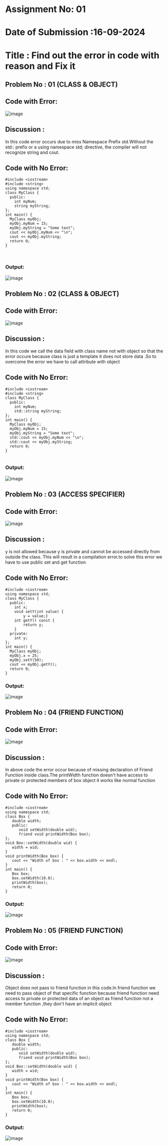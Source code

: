 # Assignment No: 01
# Date of Submission :16-09-2024
# Title : Find out the error in code with reason and Fix it

## Problem No : 01 (CLASS & OBJECT)
## Code with Error:
![image](https://github.com/user-attachments/assets/a7aa5b36-9706-461e-b279-56cc27f20f9e)
## Discussion :
In this code error occurs due to miss Namespace Prefix std.Without the std:: prefix or a using namespace std; directive, the compiler will not recognize string and cout.
## Code with No Error:

```
#include <iostream>
#include <string>
using namespace std;
class MyClass {
  public:
    int myNum;
    string myString;
};
int main() {
  MyClass myObj;
  myObj.myNum = 15;
  myObj.myString = "Some text";
  cout << myObj.myNum << "\n";
  cout << myObj.myString;
  return 0;
}



```

### Output:
![image](https://github.com/user-attachments/assets/417f0303-fbc8-4423-9639-59772d1c68ea)



## Problem No : 02 (CLASS & OBJECT)
## Code with Error:
![image](https://github.com/user-attachments/assets/900c74c2-891b-40bb-9a13-6e04ef28470c)
## Discussion :
In this code we call the data field with class name not with object so that the error occure because class is just a template it does not store data .So to overcome the error we have to call attribute with object
## Code with No Error:

```
#include <iostream>
#include <string>
class MyClass {
  public:
    int myNum;
    std::string myString;
};
int main() {
  MyClass myObj;
  myObj.myNum = 15;
  myObj.myString = "Some text";
  std::cout << myObj.myNum << "\n";
  std::cout << myObj.myString;
  return 0;
}


```

### Output:
![image](https://github.com/user-attachments/assets/001c0dc4-4935-4112-ab5f-35ca86657055)



## Problem No : 03 (ACCESS SPECIFIER)
## Code with Error:
![image](https://github.com/user-attachments/assets/fd68f019-0926-450e-b0f9-e02665e949bd)
## Discussion :
y is not allowed because y is private and cannot be accessed directly from outside the class. This will result in a compilation error.to solve this error we have to use public set and get function
## Code with No Error:

```
#include <iostream>
using namespace std;
class MyClass {
  public:
    int x;
    void setY(int value) {
        y = value;}
    int getY() const {
        return y;
    }
  private:
    int y;
};
int main() {
  MyClass myObj;
  myObj.x = 25;
  myObj.setY(50);
  cout << myObj.getY();
  return 0;
}
```

### Output:
![image](https://github.com/user-attachments/assets/4c1a1b17-2965-492a-aaa6-2f356722ac39)



## Problem No : 04 (FRIEND FUNCTION)
## Code with Error:
![image](https://github.com/user-attachments/assets/8fb9c69f-75e3-4c8a-a052-9d14788439e0)
## Discussion :
In above code the error occur because of missing declaration of Friend Function inside class.The printWidth function doesn't have access to private or protected members of box object it works like normal function
## Code with No Error:

```
#include <iostream>
using namespace std;
class Box {
   double width;
   public:
      void setWidth(double wid);
      friend void printWidth(Box box);
};
void Box::setWidth(double wid) {
   width = wid;
}
void printWidth(Box box) {
   cout << "Width of box : " << box.width << endl;
}
int main() {
   Box box;
   box.setWidth(10.0);
   printWidth(box);
   return 0;
}
```

### Output:
![image](https://github.com/user-attachments/assets/eae0c88a-f5c6-4575-9cf8-7fe764a28bb3)



## Problem No : 05 (FRIEND FUNCTION)
## Code with Error:
![image](https://github.com/user-attachments/assets/9fa0e5b1-94b0-4ca1-a6d4-7a386920699b)
## Discussion :
Object does not pass to friend function in this code.In friend function we need to pass object of that specific function because friend function need access to private or protected data of an object as friend function not a member function ,they don't have an implicit object
## Code with No Error:

```
#include <iostream>
using namespace std;
class Box {
   double width;
   public:
      void setWidth(double wid);
      friend void printWidth(Box box);
};
void Box::setWidth(double wid) {
   width = wid;
}
void printWidth(Box box) {
   cout << "Width of box : " << box.width << endl;
}
int main() {
   Box box;
   box.setWidth(10.0);
   printWidth(box);
   return 0;
}
```

### Output:

![image](https://github.com/user-attachments/assets/ecde9d78-a916-4de5-9a32-573ef66c1f93)


